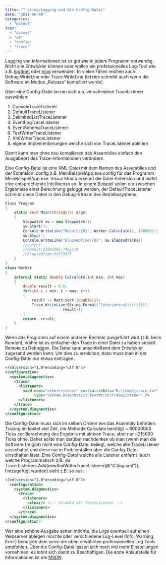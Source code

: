 ```yaml
---
title: "Tracing/Logging und die Config-Datei"
date: "2011-06-08"
categories: 
  - "dotnet"
tags: 
  - "dotnet"
  - "c#"
  - "config"
  - "trace"
---
```


Logging von Informationen ist so gut wie in jedem Programm notwendig. Nicht alle Entwickler können oder wollen ein professionelles Log-Tool wie z.B. [log4net](http://logging.apache.org/log4net/index.html) oder [nlog](http://nlog-project.org/) verwenden. In vielen Fällen reichen auch Debug.WriteLine oder Trace.WriteLine (letztes schreibt auch wenn die Software im Modus „Release“ kompiliert wurde).

Über eine Config-Datei lassen sich u.a. verschiedene TraceListener auswählen:

1. ConsoleTraceListener
2. DefaultTraceListener
3. DelimitedListTraceListener
4. EventLogTraceListener
5. EventSchemaTraceListener
6. TextWriterTraceListener
7. XmlWriterTraceListener
8. eigene Implementierungen welche sich von TraceListener ableiten

Damit kann man ohne neu kompilieren des Assemblies einfach den Ausgabeort des Trace-Informationen verändern.

Eine Config-Datei ist eine XML-Datei mit dem Namen des Assemblies und der Extension .config z.B. MeinBeispielApp.exe.config für das Programm MeinBeispielApp.exe. Visual Studio erkennt die Datei-Extension und bietet eine entsprechende Intellisense an. In einem Beispiel sollen die zwischen Ergebnisse einer Berechnung geloggt werden, der DefaultTraceListener schreibt diese Daten in den Debug-Stream des Betriebssystems.

```csharp
Class Program
{
	static void Main(string\[\] args)
	{
		Stopwatch sw = new Stopwatch();
		sw.Start();
		Console.WriteLine("Result:{0}", Worker.Calculate(1, 100000));
		sw.Stop();
		Console.WriteLine("ElapsedTime:{0}", sw.ElapsedTicks);
		//output:
		//Result:21081692,7461519
		//ElapsedTime:82659575
	}
}
class Worker
{
	internal static double Calculate(int min, int max)
	{
		double result = 0.0;
		for(int i = min; i < max; i++)
		{
			result += Math.Sqrt((double)i);
			Trace.WriteLine(String.Format("Interimresult:\\t{0}",
                          result));
		}
		return	result;
	}
}
```

Wenn das Programm auf einem anderen Rechner ausgeführt wird (z.B. beim Kunden), währe ist es einfacher den Trace in einer Datei zu haben anstatt Remote zu Debuggen. Die Datei kann anschließend dem Entwickler zugesand werden kann. Um dies zu erreichen, dazu muss man in der Config-Datei nur etwas eintragen:

```xml
<?xmlversion="1.0"encoding="utf-8"?>
<configuration>
  <system.diagnostics>
    <trace>
      <listeners>
        <add name="otherListener" initializeData="D:\\tmp\\trace.txt"
             type="System.Diagnostics.TextWriterTraceListener" />
      </listeners>
    </trace>
  </system.diagnostics>
</configuration>
```

Die Config-Datei muss sich im selben Ordner wie das Assembly befinden. Tracing im kostet viel Zeit, die Methode Calculate benötigt ~ 80000000 Ticks zur Berechnung des Ergebnis mit aktiven Trace, aber nur ~215000 Ticks ohne. Daher sollte man darüber nachdenken ob man (wenn man die Software freigibt) nicht eine Config-Datei beilegt, welche alle TraceListener ausschaltet und diese nur in Problemfällen über die Config-Datei einschalten lässt. Eine Config-Datei welche alle Listener entfernt (auch welche Programmatisch z.B. via Trace.Listeners.Add(newXmlWriterTraceListener(@"C:\\log.xml")); hinzugefügt wurden) sieht z.B. so aus:

```xml
<?xmlversion="1.0"encoding="utf-8"?>
  <configuration>
    <system.diagnostics>
      <trace>
        <listeners>
          <clear/> <!-- Disable all TraceListener -->
        </listeners>
      </trace>
  </system.diagnostics>
</configuration>
```

Wer eine schöne Ausgabe sehen möchte, die Logs eventuell auf einen Webserver ablegen möchte oder verschiedene Log-Level (Info, Warning, Error) benutzen dem seien die oben erwähnten professionellen Log Tools empfohlen. Über die Config-Datei lassen sich noch viel mehr Einstellungen vornehmen, es lohnt sich damit zu Beschäftigen. Die erste Anlaufstelle für Informationen ist die [MSDN](http://msdn.microsoft.com/en-us/library/1fk1t1t0(v=VS.90).aspx).
